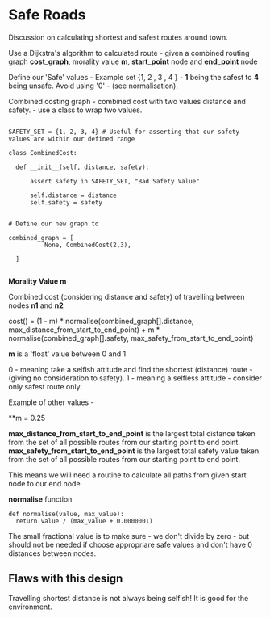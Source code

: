 # Safe Roads

Discussion on calculating shortest and safest routes around town.

Use a Dijkstra's algorithm to calculated route - given a combined routing graph **cost_graph**, morality value **m**, **start_point** node and **end_point** node

Define our 'Safe' values - Example set {1, 2 , 3 , 4 } - **1** being the safest to **4** being unsafe.  Avoid using '0' - (see normalisation).


Combined costing graph - combined cost with two values distance and safety. - use a class to wrap two values.


```

SAFETY_SET = {1, 2, 3, 4} # Useful for asserting that our safety values are within our defined range

class CombinedCost:

  def __init__(self, distance, safety):

      assert safety in SAFETY_SET, "Bad Safety Value"

      self.distance = distance 
      self.safety = safety


# Define our new graph to 

combined_graph = [
          None, CombinedCost(2,3),   

  ]
  
```




**Morality Value m**

Combined cost (considering distance and safety) of travelling between nodes **n1** and **n2** 

cost() = (1 - m) * normalise(combined_graph[].distance, max_distance_from_start_to_end_point)   + m * normalise(combined_graph[].safety, max_safety_from_start_to_end_point)
 
**m** is a 'float' value between 0 and 1

0 - meaning take a selfish attitude and find the shortest (distance) route - (giving no consideration to safety).
1 - meaning a selfless attitude - consider only safest route only.

Example of other values -

**m = 0.25

**max_distance_from_start_to_end_point** is the largest total distance taken from the set of all possible routes from our starting point to end point.
**max_safety_from_start_to_end_point** is the largest total safety value taken from the set of all possible routes from our starting point to end point.

This means we will need a routine to calculate all paths from given start node to our end node.

**normalise** function

```
def normalise(value, max_value):
  return value / (max_value + 0.0000001)
```  

The small fractional value is to make sure - we don't divide by zero - but should not be needed if choose appropriare safe values and don't have 0 distances between nodes.


## Flaws with this design

Travelling shortest distance is not always being selfish! It is good for the environment.



